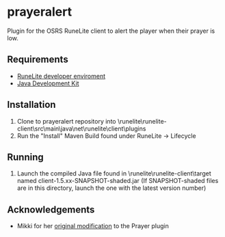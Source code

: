 # prayeralert
Plugin for the OSRS RuneLite client to alert the player when their prayer is low.

## Requirements
* [RuneLite developer enviroment](https://github.com/runelite/runelite/wiki/Building-with-IntelliJ-IDEA)
* [Java Development Kit](https://www.oracle.com/technetwork/java/javaee/downloads/jdk8-downloads-2133151.html)

## Installation
1. Clone to prayeralert repository into \runelite\runelite-client\src\main\java\net\runelite\client\plugins
2. Run the "Install" Maven Build found under RuneLite -> Lifecycle

## Running
1. Launch the compiled Java file found in \runelite\runelite-client\target named client-1.5.xx-SNAPSHOT-shaded.jar (If SNAPSHOT-shaded files are in this directory, launch the one with the latest version number)

## Acknowledgements 
* Mikki for her [original modification](https://github.com/mikkikur/runelite/tree/runelite-prayer) to the Prayer plugin
